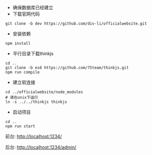 * 确保数据库已经建立
* 下载官网代码
```
git clone -b dev https://github.com/div-li/officialwebsite.git
```

* 安装依赖

```
npm install 
```

* 平行目录下载thinkjs

```
cd .. 
git clone -b es6 https://github.com/75team/thinkjs.git
npm run compile
```

* 建立软连接 

```
cd ../officialwebsite/node_modules
# 请在unix下运行
ln -s ../../thinkjs thinkjs
```

* 启动项目

```
cd ..
npm run start
```

前台: [http://localhost:1234/](http://localhost:1234/)

后台: [http://localhost:1234/admin/](http://localhost:1234/admin/)

